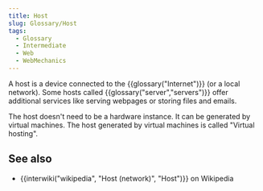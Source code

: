 ```yaml
---
title: Host
slug: Glossary/Host
tags:
  - Glossary
  - Intermediate
  - Web
  - WebMechanics
---
```

A host is a device connected to the {{glossary("Internet")}} (or a local network). Some hosts called {{glossary("server","servers")}} offer additional services like serving webpages or storing files and emails.

The host doesn't need to be a hardware instance. It can be generated by virtual machines. The host generated by virtual machines is called "Virtual hosting".

## See also

- {{interwiki("wikipedia", "Host (network)", "Host")}} on Wikipedia
